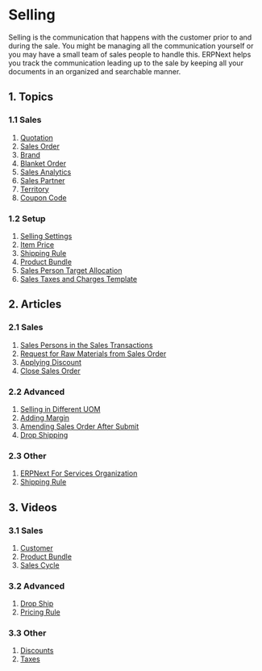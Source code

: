 <!-- add-breadcrumbs -->
# Selling

Selling is the communication that happens with the customer prior to and
during the sale. You might be managing all the communication yourself or you
may have a small team of sales people to handle this. ERPNext helps you track
the communication leading up to the sale by keeping all your documents in an
organized and searchable manner.

## 1. Topics

### 1.1 Sales
1. [Quotation](/docs/v12/user/manual/en/selling/quotation)
1. [Sales Order](/docs/v12/user/manual/en/selling/sales-order)
1. [Brand](/docs/v12/user/manual/en/selling/brand)
1. [Blanket Order](/docs/v12/user/manual/en/selling/blanket-order)
1. [Sales Analytics](/docs/v12/user/manual/en/selling/sales-analytics)
1. [Sales Partner](/docs/v12/user/manual/en/selling/sales-partner)
1. [Territory](/docs/v12/user/manual/en/selling/territory)
1. [Coupon Code](/docs/v12/user/manual/en/website/coupon-code)

### 1.2 Setup
1. [Selling Settings](/docs/v12/user/manual/en/selling/selling-settings)
1. [Item Price](/docs/v12/user/manual/en/stock/item-price)
1. [Shipping Rule](/docs/v12/user/manual/en/selling/shipping-rule)
1. [Product Bundle](/docs/v12/user/manual/en/selling/product-bundle)
1. [Sales Person Target Allocation](/docs/v12/user/manual/en/selling/sales-person-target-allocation)
1. [Sales Taxes and Charges Template](/docs/v12/user/manual/en/selling/sales-taxes-and-charges-template)

## 2. Articles
### 2.1 Sales
1. [Sales Persons in the Sales Transactions](/docs/v12/user/manual/en/selling/articles/sales-persons-in-the-sales-transactions)
1. [Request for Raw Materials from Sales Order](/docs/v12/user/manual/en/selling/articles/request-for-raw-materials-from-sales-order)
1. [Applying Discount](/docs/v12/user/manual/en/selling/articles/applying-discount)
1. [Close Sales Order](/docs/v12/user/manual/en/selling/articles/close-sales-order)

### 2.2 Advanced
1. [Selling in Different UOM](/docs/v12/user/manual/en/selling/articles/Selling-in-different-UOM)
1. [Adding Margin](/docs/v12/user/manual/en/selling/articles/adding-margin)
1. [Amending Sales Order After Submit](/docs/v12/user/manual/en/selling/articles/amending-sales-order-after-submit)
1. [Drop Shipping](/docs/v12/user/manual/en/selling/articles/drop-shipping)

### 2.3 Other
1. [ERPNext For Services Organization](/docs/v12/user/manual/en/selling/articles/erpnext-for-services-organization)
1. [Shipping Rule](/docs/v12/user/manual/en/selling/articles/shipping-rule)

## 3. Videos
### 3.1 Sales
1. [Customer](/docs/v12/user/videos/learn/customer-and-supplier.html)
1. [Product Bundle](/docs/v12/user/videos/learn/product-bundle.html)
1. [Sales Cycle](/docs/v12/user/videos/learn/sales-cycle.html)

### 3.2 Advanced
1. [Drop Ship](/docs/v12/user/videos/learn/drop-ship.html)
1. [Pricing Rule](/docs/v12/user/videos/learn/pricing-rule.html)

### 3.3 Other
1. [Discounts](/docs/v12/user/videos/learn/discounts.html)
1. [Taxes](/docs/v12/user/videos/learn/taxes.html)
